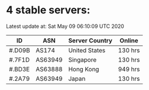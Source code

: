 # 4 stable servers:

Latest update at: Sat May 09 06:10:09 UTC 2020

| ID | ASN | Server Country | Online |
| -- | --- | -------------- | ------ |
| #.D09B | AS174 | United States | 130 hrs |
| #.7F1D | AS63949 | Singapore | 130 hrs |
| #.BD3E | AS63888 | Hong Kong | 949 hrs |
| #.2A79 | AS63949 | Japan | 130 hrs |


